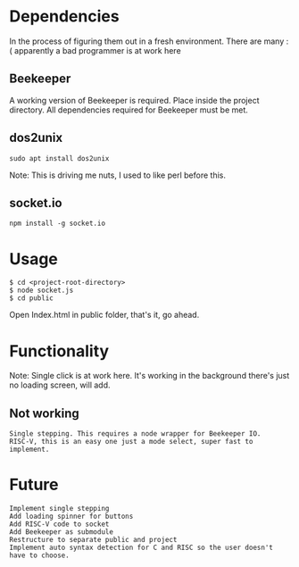 # Dependencies
In the process of figuring them out in a fresh environment. There are many :( apparently a bad programmer is at work here

## Beekeeper
A working version of Beekeeper is required. Place inside the project directory.
All dependencies required for Beekeeper must be met.

## dos2unix
	sudo apt install dos2unix

Note: This is driving me nuts, I used to like perl before this.
## socket.io
	npm install -g socket.io

# Usage
	$ cd <project-root-directory>
	$ node socket.js
	$ cd public

Open Index.html in public folder, that's it, go ahead.

# Functionality

Note: Single click is at work here. It's working in the background there's just no loading screen, will add.

## Not working
	Single stepping. This requires a node wrapper for Beekeeper IO.
	RISC-V, this is an easy one just a mode select, super fast to implement.

# Future
	Implement single stepping
	Add loading spinner for buttons
	Add RISC-V code to socket
	Add Beekeeper as submodule
	Restructure to separate public and project
	Implement auto syntax detection for C and RISC so the user doesn't have to choose.
